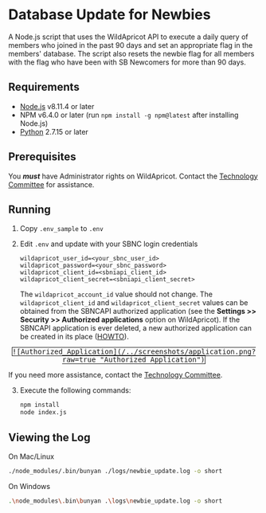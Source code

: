 # Database Update for Newbies
A Node.js script that uses the WildApricot API to execute a daily query of members who joined in the past 90 days and set an appropriate flag in the members' database. The script also resets the newbie flag for all members with the flag who have been with SB Newcomers for more than 90 days.

## Requirements

* [Node.js](https://nodejs.org/en/download/) v8.11.4 or later
* NPM v6.4.0 or later (run `npm install -g npm@latest` after installing Node.js)
* [Python](https://www.python.org/downloads/) 2.7.15 or later

## Prerequisites

You __***must***__ have Administrator rights on WildApricot. Contact the [Technology Committee](mailto:technology@sbnewcomers.org) for assistance.

## Running

1. Copy `.env_sample` to `.env`

2. Edit `.env` and update with your SBNC login credentials
   ```
   wildapricot_user_id=<your_sbnc_user_id>
   wildapricot_password=<your_sbnc_password>
   wildapricot_client_id=<sbniapi_client_id>
   wildapricot_client_secret=<sbniapi_client_secret>
   ```
   The `wildapricot_account_id` value should not change. The `wildapricot_client_id` and `wildapricot_client_secret` values can be obtained from the SBNCAPI authorized application (see the **Settings >> Security >> Authorized applications** option on WildApricot). If the SBNCAPI application is ever deleted, a new authorized application can be created in its place ([HOWTO](https://gethelp.wildapricot.com/en/articles/180-authorizing-external-applications)).

<p style="text-align: center;">
<kbd style="border: 1px solid; width: 600px;">![Authorized Application](/../screenshots/application.png?raw=true "Authorized Application")</kbd>
<p>


   If you need more assistance, contact the [Technology Committee](mailto:technology@sbnewcomers.org).

3. Execute the following commands:
   ```bash
   npm install
   node index.js
   ```

## Viewing the Log

On Mac/Linux

```bash
./node_modules/.bin/bunyan ./logs/newbie_update.log -o short
```

On Windows

```bash
.\node_modules\.bin\bunyan .\logs\newbie_update.log -o short
```